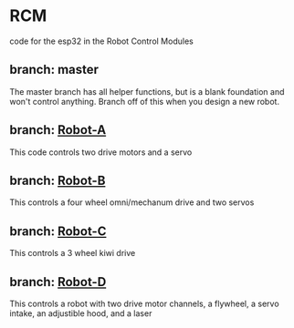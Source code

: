 # RCM
code for the esp32 in the Robot Control Modules

## branch: master

The master branch has all helper functions, but is a blank foundation and won't control anything. Branch off of this when you design a new robot.

## branch: [Robot-A](https://github.com/RCMgames/RCM/discussions/21)

This code controls two drive motors and a servo

## branch: [Robot-B](https://github.com/RCMgames/RCM/discussions/23)

This controls a four wheel omni/mechanum drive and two servos

## branch: [Robot-C](https://github.com/RCMgames/RCM/discussions/24)

This controls a 3 wheel kiwi drive

## branch: [Robot-D](https://github.com/RCMgames/RCM/discussions/22)

This controls a robot with two drive motor channels, a flywheel, a servo intake, an adjustible hood, and a laser
